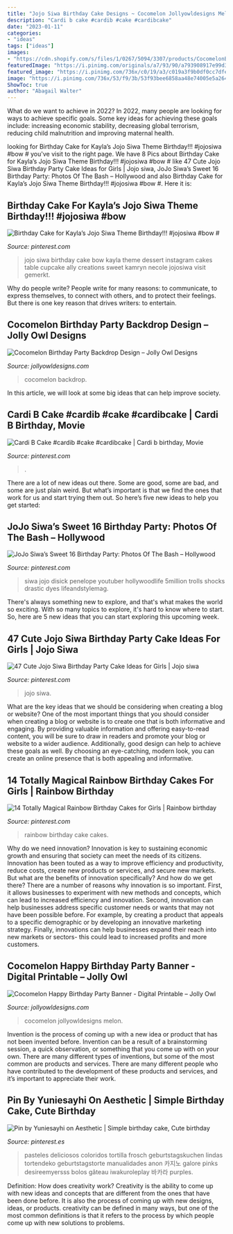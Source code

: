 ```yaml
---
title: "Jojo Siwa Birthday Cake Designs ~ Cocomelon Jollyowldesigns Melon"
description: "Cardi b cake #cardib #cake #cardibcake"
date: "2023-01-11"
categories:
- "ideas"
tags: ["ideas"]
images:
- "https://cdn.shopify.com/s/files/1/0267/5094/3307/products/CocomelonBirthdayPartyBackdropBannerDecoration_CandyBuffetBackdrop_1200x1200.jpg?v=1610023213"
featuredImage: "https://i.pinimg.com/originals/a7/93/90/a793908917e99d37ceef8590ddf94194.jpg"
featured_image: "https://i.pinimg.com/736x/c0/19/a3/c019a3f9b0df0cc7dfecdb6a0c768c75.jpg"
image: "https://i.pinimg.com/736x/53/f9/3b/53f93bee6858aa48e74005e5a26407df.jpg"
ShowToc: true
author: "Abagail Walter"
---
```



What do we want to achieve in 2022?
In 2022, many people are looking for ways to achieve specific goals. Some key ideas for achieving these goals include: increasing economic stability, decreasing global terrorism, reducing child malnutrition and improving maternal health.

	

		
looking for Birthday Cake for Kayla’s Jojo Siwa Theme Birthday!!! #jojosiwa #bow # you've visit to the right page. We have 8 Pics about Birthday Cake for Kayla’s Jojo Siwa Theme Birthday!!! #jojosiwa #bow # like 47 Cute Jojo Siwa Birthday Party Cake Ideas for Girls | Jojo siwa, JoJo Siwa’s Sweet 16 Birthday Party: Photos Of The Bash – Hollywood and also Birthday Cake for Kayla’s Jojo Siwa Theme Birthday!!! #jojosiwa #bow #. Here it is:
		
    
## Birthday Cake For Kayla’s Jojo Siwa Theme Birthday!!! #jojosiwa #bow #

<img loading=lazy src="https://i.pinimg.com/736x/c0/19/a3/c019a3f9b0df0cc7dfecdb6a0c768c75.jpg" onerror="this.onerror=null;this.src='https://tse4.mm.bing.net/th?id=OIP.kQssDxsuwBZNj1w6L-6lNAHaJQ&amp;pid=15.1';" alt="Birthday Cake for Kayla’s Jojo Siwa Theme Birthday!!! #jojosiwa #bow #">

_Source: pinterest.com_

>jojo siwa birthday cake bow kayla theme dessert instagram cakes table cupcake ally creations sweet kamryn necole jojosiwa visit gemerkt. 

	

Why do people write?
People write for many reasons: to communicate, to express themselves, to connect with others, and to protect their feelings. But there is one key reason that drives writers: to entertain.

    
## Cocomelon Birthday Party Backdrop Design – Jolly Owl Designs

<img loading=lazy src="https://cdn.shopify.com/s/files/1/0267/5094/3307/products/CocomelonBirthdayPartyBackdropBannerDecoration_CandyBuffetBackdrop_1200x1200.jpg?v=1610023213" onerror="this.onerror=null;this.src='https://tse2.mm.bing.net/th?id=OIP.VY_MR1suuw905e2AIhARCAHaGL&amp;pid=15.1';" alt="Cocomelon Birthday Party Backdrop Design – Jolly Owl Designs">

_Source: jollyowldesigns.com_

>cocomelon backdrop. 

	

In this article, we will look at some big ideas that can help improve society.

    
## Cardi B Cake #cardib #cake #cardibcake | Cardi B Birthday, Movie

<img loading=lazy src="https://i.pinimg.com/736x/5f/ae/c1/5faec16a59d0168acfa8d3f68cd7d28c.jpg" onerror="this.onerror=null;this.src='https://tse1.mm.bing.net/th?id=OIP.IVof3DH8cj6uliOMNF6z3wHaHJ&amp;pid=15.1';" alt="Cardi B Cake #cardib #cake #cardibcake | Cardi b birthday, Movie">

_Source: pinterest.com_

>. 

	

There are a lot of new ideas out there. Some are good, some are bad, and some are just plain weird. But what’s important is that we find the ones that work for us and start trying them out. So here’s five new ideas to help you get started: 

    
## JoJo Siwa’s Sweet 16 Birthday Party: Photos Of The Bash – Hollywood

<img loading=lazy src="https://i.pinimg.com/736x/53/f9/3b/53f93bee6858aa48e74005e5a26407df.jpg" onerror="this.onerror=null;this.src='https://tse4.mm.bing.net/th?id=OIP.Otd1cJI0w6ctCIV_S3ckSQHaJn&amp;pid=15.1';" alt="JoJo Siwa’s Sweet 16 Birthday Party: Photos Of The Bash – Hollywood">

_Source: pinterest.com_

>siwa jojo disick penelope youtuber hollywoodlife 5million trolls shocks drastic dyes lifeandstylemag. 

	

There's always something new to explore, and that's what makes the world so exciting. With so many topics to explore, it's hard to know where to start.  So, here are 5 new ideas that you can start exploring this upcoming week.

    
## 47 Cute Jojo Siwa Birthday Party Cake Ideas For Girls | Jojo Siwa

<img loading=lazy src="https://i.pinimg.com/originals/a7/93/90/a793908917e99d37ceef8590ddf94194.jpg" onerror="this.onerror=null;this.src='https://tse2.mm.bing.net/th?id=OIP.lnYAo2i7-jqaInA_rRxNnAHaJ3&amp;pid=15.1';" alt="47 Cute Jojo Siwa Birthday Party Cake Ideas for Girls | Jojo siwa">

_Source: pinterest.com_

>jojo siwa. 

	

What are the key ideas that we should be considering when creating a blog or website?
One of the most important things that you should consider when creating a blog or website is to create one that is both informative and engaging. By providing valuable information and offering easy-to-read content, you will be sure to draw in readers and promote your blog or website to a wider audience. Additionally, good design can help to achieve these goals as well. By choosing an eye-catching, modern look, you can create an online presence that is both appealing and informative.

    
## 14 Totally Magical Rainbow Birthday Cakes For Girls | Rainbow Birthday

<img loading=lazy src="https://i.pinimg.com/736x/7d/e6/95/7de69505cf9532b3291f3d288a5d1529--sprinkle-birthday-cakes-rainbow-birthday-cakes.jpg" onerror="this.onerror=null;this.src='https://tse4.mm.bing.net/th?id=OIP.bkUf2ISuFRntMiaZyPzkNwHaLH&amp;pid=15.1';" alt="14 Totally Magical Rainbow Birthday Cakes for Girls | Rainbow birthday">

_Source: pinterest.com_

>rainbow birthday cake cakes. 

	

Why do we need innovation?
Innovation is key to sustaining economic growth and ensuring that society can meet the needs of its citizens. Innovation has been touted as a way to improve efficiency and productivity, reduce costs, create new products or services, and secure new markets. But what are the benefits of innovation specifically? And how do we get there?
There are a number of reasons why innovation is so important. First, it allows businesses to experiment with new methods and concepts, which can lead to increased efficiency and innovation. Second, innovation can help businesses address specific customer needs or wants that may not have been possible before. For example, by creating a product that appeals to a specific demographic or by developing an innovative marketing strategy. Finally, innovations can help businesses expand their reach into new markets or sectors- this could lead to increased profits and more customers.

    
## Cocomelon Happy Birthday Party Banner - Digital Printable – Jolly Owl

<img loading=lazy src="http://cdn.shopify.com/s/files/1/0267/5094/3307/products/CocomelonBirthdayPartyDecorationBannerPennantDigitalDownloadInstant_1_1200x1200.jpg?v=1600423933" onerror="this.onerror=null;this.src='https://tse4.mm.bing.net/th?id=OIP.re8tHwUVI-HunrykpYOGwAHaLH&amp;pid=15.1';" alt="Cocomelon Happy Birthday Party Banner - Digital Printable – Jolly Owl">

_Source: jollyowldesigns.com_

>cocomelon jollyowldesigns melon. 

	

Invention is the process of coming up with a new idea or product that has not been invented before. Invention can be a result of a brainstorming session, a quick observation, or something that you come up with on your own. There are many different types of inventions, but some of the most common are products and services. There are many different people who have contributed to the development of these products and services, and it’s important to appreciate their work.

    
## Pin By Yuniesayhi On Aesthetic | Simple Birthday Cake, Cute Birthday

<img loading=lazy src="https://i.pinimg.com/736x/84/1e/26/841e260fc7dc7893fb4f76cf89206b9e.jpg" onerror="this.onerror=null;this.src='https://tse2.mm.bing.net/th?id=OIP.XSPrFEB6HcTGzrxpsyZRTwHaHa&amp;pid=15.1';" alt="Pin by Yuniesayhi on Aesthetic | Simple birthday cake, Cute birthday">

_Source: pinterest.es_

>pasteles deliciosos coloridos tortilla frosch geburtstagskuchen lindas tortendeko geburtstagstorte manualidades anon 카지노 galore pinks desireemyersss bolos gâteau iwakuroleplay 바카라 purples. 

	

Definition: How does creativity work?
Creativity is the ability to come up with new ideas and concepts that are different from the ones that have been done before. It is also the process of coming up with new designs, ideas, or products. creativity can be defined in many ways, but one of the most common definitions is that it refers to the process by which people come up with new solutions to problems.

